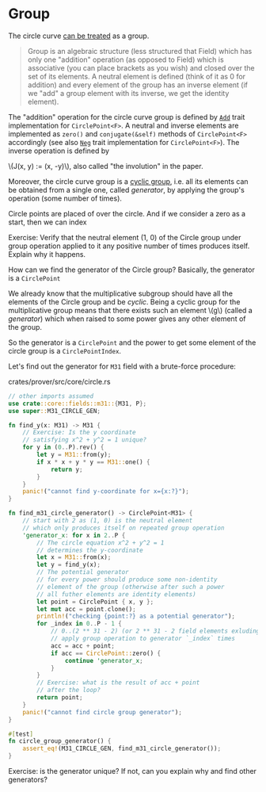 # Group

The circle curve [can be treated](https://www.researchgate.net/publication/371339788_Reed-Solomon_codes_over_the_circle_group) as a group.

> Group  is an algebraic structure (less structured that Field) which has only one "addition" operation (as opposed to Field) which is associative (you can place brackets as you wish) and closed over the set of its elements. A neutral element is defined (think of it as 0 for addition) and every element of the group has an inverse element (if we "add" a group element with its inverse, we get the identity element).

The "addition" operation for the circle curve group is defined by [`Add`](crates/prover/src/core/circle.rs) trait implementation for `CirclePoint<F>`. A neutral and inverse elements are implemented as `zero()` and `conjugate(&self)` methods of `CirclePoint<F>` accordingly (see also [`Neg`](crates/prover/src/core/circle.rs) trait implementation for `CirclePoint<F>`). The inverse operation is defined by 

\\(J(x, y) := (x, -y)\\), also called "the involution" in the paper.

Moreover, the circle curve group is a [cyclic group](http://abstract.ups.edu/aata/cyclic-section-cyclic-subgroups.html), i.e. all its elements can be obtained from a single one, called *generator*, by applying the group's operation (some number of times).

Circle points are placed of over the circle. And if we consider a zero as a start, then we can index

Exercise: Verify that the neutral element (1, 0) of the Circle group under group operation applied to it any positive number of times produces itself. Explain why it happens.

How can we find the generator of the Circle group? Basically, the generator is a `CirclePoint` 

We already know that the multiplicative subgroup should have all the elements of the Circle group and be *cyclic*. Being a cyclic group for the multiplicative group means that there exists such an element \\(g\\) (called a *generator*) which when raised to some power gives any other element of the group.

So the generator is a `CirclePoint` and the power to get some element of the circle group is a `CirclePointIndex`.

Let's find out the generator for `M31` field with a brute-force procedure:

crates/prover/src/core/circle.rs
```rust
// other imports assumed
use crate::core::fields::m31::{M31, P};
use super::M31_CIRCLE_GEN;

fn find_y(x: M31) -> M31 {
    // Exercise: Is the y coordinate
    // satisfying x^2 + y^2 = 1 unique?
    for y in (0..P).rev() {
        let y = M31::from(y);
        if x * x + y * y == M31::one() {
            return y;
        }
    }
    panic!("cannot find y-coordinate for x={x:?}");
}

fn find_m31_circle_generator() -> CirclePoint<M31> {
    // start with 2 as (1, 0) is the neutral element
    // which only produces itself on repeated group operation
    'generator_x: for x in 2..P {
        // The circle equation x^2 + y^2 = 1
        // determines the y-coordinate
        let x = M31::from(x);
        let y = find_y(x);
        // The potential generator
        // for every power should produce some non-identity
        // element of the group (otherwise after such a power
        // all futher elements are identity elements)
        let point = CirclePoint { x, y };
        let mut acc = point.clone();
        println!("checking {point:?} as a potential generator");
        for _index in 0..P - 1 {
            // 0..(2 ** 31 - 2) (or 2 ** 31 - 2 field elements exluding the neutral one)
            // apply group operation to generator `_index` times
            acc = acc + point;
            if acc == CirclePoint::zero() {
                continue 'generator_x;
            }
        }
        // Exercise: what is the result of acc + point
        // after the loop?
        return point;
    }
    panic!("cannot find circle group generator");
}

#[test]
fn circle_group_generator() {
    assert_eq!(M31_CIRCLE_GEN, find_m31_circle_generator());
}
```

Exercise: is the generator unique? If not, can you explain why and find other generators?